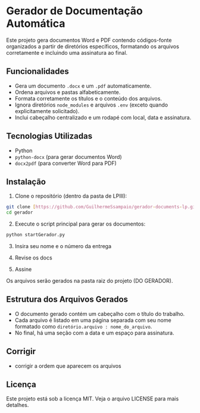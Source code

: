 # Gerador de Documentação Automática

Este projeto gera documentos Word e PDF contendo códigos-fonte organizados a partir de diretórios específicos, formatando os arquivos corretamente e incluindo uma assinatura ao final.

## Funcionalidades

- Gera um documento `.docx` e um `.pdf` automaticamente.
- Ordena arquivos e pastas alfabeticamente.
- Formata corretamente os títulos e o conteúdo dos arquivos.
- Ignora diretórios `node_modules` e arquivos `.env` (exceto quando explicitamente solicitado).
- Inclui cabeçalho centralizado e um rodapé com local, data e assinatura.

## Tecnologias Utilizadas

- Python
- `python-docx` (para gerar documentos Word)
- `docx2pdf` (para converter Word para PDF)

## Instalação

1. Clone o repositório (dentro da pasta de LPIII):

```sh
git clone [https://github.com/GuilhermeSsampaio/gerador-documents-lp.git](https://github.com/GuilhermeSsampaio/gerador)
cd gerador
```

2. Execute o script principal para gerar os documentos:

```sh
python startGerador.py
```

3. Insira seu nome e o número da entrega

4. Revise os docs

5. Assine

Os arquivos serão gerados na pasta raiz do projeto (DO GERADOR).

## Estrutura dos Arquivos Gerados

- O documento gerado contém um cabeçalho com o título do trabalho.
- Cada arquivo é listado em uma página separada com seu nome formatado como `diretório.arquivo : nome_do_arquivo`.
- No final, há uma seção com a data e um espaço para assinatura.

## Corrigir

- corrigir a ordem que aparecem os arquivos

## Licença

Este projeto está sob a licença MIT. Veja o arquivo LICENSE para mais detalhes.
